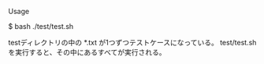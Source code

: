 
Usage

$ bash ./test/test.sh

testディレクトリの中の *.txt が1つずつテストケースになっている。
test/test.sh を実行すると、その中にあるすべてが実行される。

